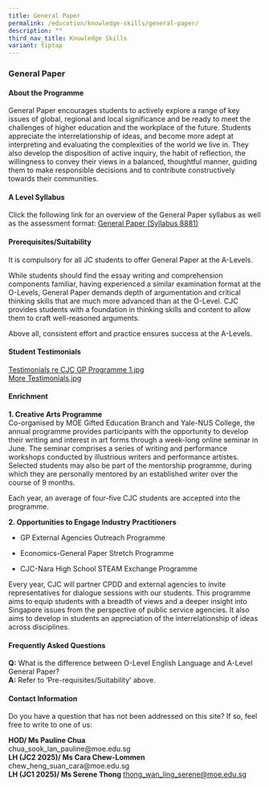 ```yaml
---
title: General Paper
permalink: /education/knowledge-skills/general-paper/
description: ""
third_nav_title: Knowledge Skills
variant: tiptap
---
```

<h3><strong>General Paper</strong></h3>
<h4><strong>About the Programme</strong></h4>
<p>General Paper encourages students to actively explore a range of key issues
of global, regional and local significance and be ready to meet the challenges
of higher education and the workplace of the future. Students appreciate
the interrelationship of ideas, and become more adept at interpreting and
evaluating the complexities of the world we live in. They also develop
the disposition of active inquiry, the habit of reflection, the willingness
to convey their views in a balanced, thoughtful manner, guiding them to
make responsible decisions and to contribute constructively towards their
communities.</p>
<h4><strong>A Level Syllabus</strong></h4>
<p>Click the following link for an overview of the General Paper syllabus
as well as the assessment format: <a href="https://www.seab.gov.sg/docs/default-source/national-examinations/syllabus/alevel/2025-a-level-syllabus/8881_y25_sy-pdf_(updated).pdf" rel="noopener noreferrer nofollow" target="_blank">General Paper (Syllabus 8881)</a>
</p>
<h4><strong>Prerequisites/Suitability</strong></h4>
<p>It is compulsory for all JC students to offer General Paper at the A-Levels.</p>
<p>While students should find the essay writing and comprehension components
familiar, having experienced a similar examination format at the O-Levels,
General Paper demands depth of argumentation and critical thinking skills
that are much more advanced than at the O-Level. CJC provides students
with a foundation in thinking skills and content to allow them to craft
well-reasoned arguments.</p>
<p>Above all, consistent effort and practice ensures success at the A-Levels.</p>
<h4><strong>Student Testimonials</strong></h4>
<p><a href="https://d33wubrfki0l68.cloudfront.net/daee3e44a0a8b0b812e2c6abe2ef0dcbb52f154b/f64b4/images/generalpaper1.jpg" rel="noopener noreferrer nofollow" target="_blank">Testimonials re CJC GP Programme 1.jpg</a>
<br><a href="https://d33wubrfki0l68.cloudfront.net/bc9eb3409c0ab4a96aa68b0d967c3520bfba476a/18c45/images/generalpaper2.jpg" rel="noopener noreferrer nofollow" target="_blank">More Testimonials.jpg</a>
</p>
<h4><strong>Enrichment</strong></h4>
<p><strong>1. Creative Arts Programme</strong>
<br>Co-organised by MOE Gifted Education Branch and Yale-NUS College, the
annual programme provides participants with the opportunity to develop
their writing and interest in art forms through a week-long online seminar
in June. The seminar comprises a series of writing and performance workshops
conducted by illustrious writers and performance artistes. Selected students
may also be part of the mentorship programme, during which they are personally
mentored by an established writer over the course of 9 months.</p>
<p>Each year, an average of four-five CJC students are accepted into the
programme.</p>
<p><strong>2. Opportunities to Engage Industry Practitioners</strong>
</p>
<ul data-tight="true" class="tight">
<li>
<p>GP External Agencies Outreach Programme</p>
</li>
<li>
<p>Economics-General Paper Stretch Programme</p>
</li>
<li>
<p>CJC-Nara High School STEAM Exchange Programme</p>
</li>
</ul>
<p>Every year, CJC will partner CPDD and external agencies to invite representatives
for dialogue sessions with our students. This programme aims to equip students
with a breadth of views and a deeper insight into Singapore issues from
the perspective of public service agencies. It also aims to develop in
students an appreciation of the interrelationship of ideas across disciplines.</p>
<h4><strong>Frequently Asked Questions</strong></h4>
<p><strong>Q:</strong>&nbsp;What is the difference between O-Level English
Language and A-Level General Paper?
<br><strong>A:</strong>&nbsp;Refer to ‘Pre-requisites/Suitability’ above.</p>
<h4><strong>Contact Information</strong></h4>
<p>Do you have a question that has not been addressed on this site? If so,
feel free to write to one of us:</p>
<p><strong>HOD/ Ms Pauline Chua</strong>
<br>chua_sook_lan_pauline@moe.edu.sg
<br><strong>LH (JC2 2025)/ Ms Cara Chew-Lommen</strong> chew_heng_suan_cara@moe.edu.sg
<br><strong>LH (JC1 2025)/ Ms Serene Thong</strong>  <a href="mailto:thong_wan_ling_serene@moe.edu.sg" rel="noopener noreferrer nofollow" target="_blank">thong_wan_ling_serene@moe.edu.sg</a> 
<br>
</p>